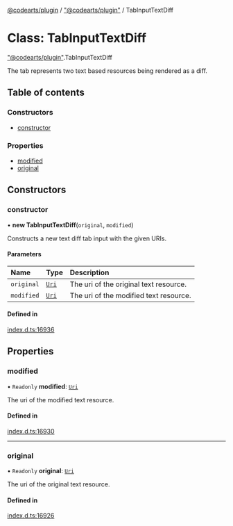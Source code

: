[@codearts/plugin](../README.md) / ["@codearts/plugin"](../modules/_codearts_plugin_.md) / TabInputTextDiff

# Class: TabInputTextDiff

["@codearts/plugin"](../modules/_codearts_plugin_.md).TabInputTextDiff

The tab represents two text based resources
being rendered as a diff.

## Table of contents

### Constructors

- [constructor](codearts_plugin_.TabInputTextDiff.md#constructor)

### Properties

- [modified](codearts_plugin_.TabInputTextDiff.md#modified)
- [original](codearts_plugin_.TabInputTextDiff.md#original)

## Constructors

### constructor

• **new TabInputTextDiff**(`original`, `modified`)

Constructs a new text diff tab input with the given URIs.

#### Parameters

| Name | Type | Description |
| :------ | :------ | :------ |
| `original` | [`Uri`](codearts_plugin_.Uri.md) | The uri of the original text resource. |
| `modified` | [`Uri`](codearts_plugin_.Uri.md) | The uri of the modified text resource. |

#### Defined in

[index.d.ts:16936](https://github.com/huaweicloud/cloudide-plugin-api/blob/03b481c/index.d.ts#L16936)

## Properties

### modified

• `Readonly` **modified**: [`Uri`](codearts_plugin_.Uri.md)

The uri of the modified text resource.

#### Defined in

[index.d.ts:16930](https://github.com/huaweicloud/cloudide-plugin-api/blob/03b481c/index.d.ts#L16930)

___

### original

• `Readonly` **original**: [`Uri`](codearts_plugin_.Uri.md)

The uri of the original text resource.

#### Defined in

[index.d.ts:16926](https://github.com/huaweicloud/cloudide-plugin-api/blob/03b481c/index.d.ts#L16926)
